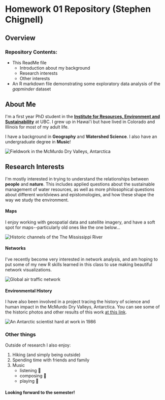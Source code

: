 #  Homework 01 Repository (Stephen Chignell)

## Overview

### Repository Contents:
- This ReadMe file
    - Introduction about my background
    - Research interests
    - Other interests
- An R markdown file demonstrating some exploratory data analysis of the *gapminder* dataset

## About Me

I'm a first year PhD student in the <a href="https://ires.ubc.ca/">**Institute for Resources, Environment and Sustainability**</a> at UBC. I grew up in Hawai'i but have lived in Colorado and Illinois for most of my adult life.

I have a background in **Geography** and **Watershed Science**. I also have an undergraduate degree in **Music**!


![*Fieldwork in the McMurdo Dry Valleys, Antarctica*](https://www.nrel.colostate.edu/wp-content/uploads/2018/06/StephenChignell-300x225.jpg)




## Research Interests
I'm mostly interested in trying to understand the relationships between **people** and **nature**. This includes applied questions about the sustainable management of water resources, as well as more philosophical questions about different worldviews and epistomologies, and how these shape the way we study the environment.

#### Maps
I enjoy working with geospatial data and satellite imagery, and have a soft spot for maps--particularly old ones like the one below... 

![*Historic channels of the The Mississippi River*](https://blog.patternbank.com/wp-content/uploads/2012/09/the-alluvial-valley-of-the-lower-mississippi-river-harold-fisk-01.jpg)


#### Networks
I've recently become very interested in network analysis, and am hoping to put some of my new R skills learned in this class to use making beautiful network visualizations.

![*Global air traffic network*](http://www.martingrandjean.ch/wp-content/uploads/2016/05/Airports-network.gif)

#### Environmental History
I have also been involved in a project tracing the history of science and human impact in the McMurdo Dry Valleys, Antarctica. You can see some of the historic photos and other results of this work <a href="https://mcmurdohistory.lternet.edu/">at this link</a>.

![*An Antarctic scientist hard at work in 1986*](https://mcmurdohistory.lternet.edu/sites/default/files/styles/full_width/public/MCMEH-P002396_0.png?itok=eRL_3BRT)


### Other things
Outside of research I also enjoy:

1. Hiking (and simply being outside)
2. Spending time with friends and family
3. Music
	- listening  :musical_note:
	- composing  :musical_score:
	- playing  :guitar:
	
#### Looking forward to the semester!